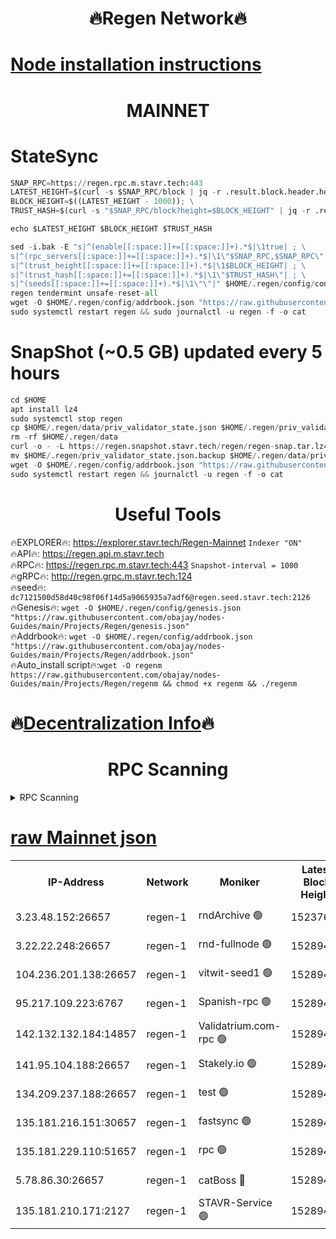<h1 align="center"> 🔥Regen Network🔥</h1>

[Node installation instructions](https://github.com/obajay/nodes-Guides/tree/main/Projects/Regen)
=
<h1 align="center"> MAINNET</h1>

# StateSync
```python
SNAP_RPC=https://regen.rpc.m.stavr.tech:443
LATEST_HEIGHT=$(curl -s $SNAP_RPC/block | jq -r .result.block.header.height); \
BLOCK_HEIGHT=$((LATEST_HEIGHT - 1000)); \
TRUST_HASH=$(curl -s "$SNAP_RPC/block?height=$BLOCK_HEIGHT" | jq -r .result.block_id.hash)

echo $LATEST_HEIGHT $BLOCK_HEIGHT $TRUST_HASH

sed -i.bak -E "s|^(enable[[:space:]]+=[[:space:]]+).*$|\1true| ; \
s|^(rpc_servers[[:space:]]+=[[:space:]]+).*$|\1\"$SNAP_RPC,$SNAP_RPC\"| ; \
s|^(trust_height[[:space:]]+=[[:space:]]+).*$|\1$BLOCK_HEIGHT| ; \
s|^(trust_hash[[:space:]]+=[[:space:]]+).*$|\1\"$TRUST_HASH\"| ; \
s|^(seeds[[:space:]]+=[[:space:]]+).*$|\1\"\"|" $HOME/.regen/config/config.toml
regen tendermint unsafe-reset-all
wget -O $HOME/.regen/config/addrbook.json "https://raw.githubusercontent.com/obajay/nodes-Guides/main/Projects/Regen/addrbook.json"
sudo systemctl restart regen && sudo journalctl -u regen -f -o cat
```
# SnapShot (~0.5 GB) updated every 5 hours
```python
cd $HOME
apt install lz4
sudo systemctl stop regen
cp $HOME/.regen/data/priv_validator_state.json $HOME/.regen/priv_validator_state.json.backup
rm -rf $HOME/.regen/data
curl -o - -L https://regen.snapshot.stavr.tech/regen/regen-snap.tar.lz4 | lz4 -c -d - | tar -x -C $HOME/.regen --strip-components 2
mv $HOME/.regen/priv_validator_state.json.backup $HOME/.regen/data/priv_validator_state.json
wget -O $HOME/.regen/config/addrbook.json "https://raw.githubusercontent.com/obajay/nodes-Guides/main/Projects/Regen/addrbook.json"
sudo systemctl restart regen && journalctl -u regen -f -o cat
```

 <h1 align="center"> Useful Tools</h1>

🔥EXPLORER🔥:     https://explorer.stavr.tech/Regen-Mainnet        `Indexer "ON"` \
🔥API🔥:          https://regen.api.m.stavr.tech \
🔥RPC🔥:          https://regen.rpc.m.stavr.tech:443              `Snapshot-interval = 1000` \
🔥gRPC🔥:         http://regen.grpc.m.stavr.tech:124 \
🔥seed🔥:      `dc7121500d58d40c98f06f14d5a9065935a7adf6@regen.seed.stavr.tech:2126` \
🔥Genesis🔥:   `wget -O $HOME/.regen/config/genesis.json "https://raw.githubusercontent.com/obajay/nodes-Guides/main/Projects/Regen/genesis.json"` \
🔥Addrbook🔥:  `wget -O $HOME/.regen/config/addrbook.json "https://raw.githubusercontent.com/obajay/nodes-Guides/main/Projects/Regen/addrbook.json"` \
🔥Auto_install script🔥:`wget -O regenm https://raw.githubusercontent.com/obajay/nodes-Guides/main/Projects/Regen/regenm && chmod +x regenm && ./regenm`

🔥[Decentralization Info](https://github.com/obajay/StateSync-snapshots/tree/main/Projects/Regen/Decentralization)🔥
=
<h1 align="center"> RPC Scanning</h1>

<details>
<summary>RPC Scanning</summary>

<h2 align="center"> We scan nodes in real time every 4 hours. And we provide the final result of RPC endpoints.
We cannot influence the operation of these nodes in any way. </h2>


```python
If Voting Power is higher than 0 --> then the Node is a validator of the network and may be subject to attack and be a potential threat to the chain.
```
```python
We marked such validators with a red symbol
```

</details>

[raw Mainnet json](https://rpc-check.regenm.stavr.tech/regenm/rpc-regenm-result.json)
=


<table><tr><th>IP-Address</th><th>Network</th><th>Moniker</th><th>Latest Block Height</th><th>Earliest Block Height</th><th>Catching Up</th><th>Tx Index</th><th>Voting Power</th><th>Scan Time</th></tr><tr><td>3.23.48.152:26657</td><td>regen-1</td><td>rndArchive 🟢</td><td>15237637</td><td>1</td><td>False</td><td>on</td><td>0</td><td>2024-03-26T03:52:33.140702653UTC</td></tr><tr><td>3.22.22.248:26657</td><td>regen-1</td><td>rnd-fullnode 🟢</td><td>15289445</td><td>4134001</td><td>False</td><td>on</td><td>0</td><td>2024-03-26T03:52:32.519250583UTC</td></tr><tr><td>104.236.201.138:26657</td><td>regen-1</td><td>vitwit-seed1 🟢</td><td>15289440</td><td>8943001</td><td>False</td><td>on</td><td>0</td><td>2024-03-26T03:52:04.722809246UTC</td></tr><tr><td>95.217.109.223:6767</td><td>regen-1</td><td>Spanish-rpc 🟢</td><td>15289448</td><td>10068001</td><td>False</td><td>on</td><td>0</td><td>2024-03-26T03:52:50.347099633UTC</td></tr><tr><td>142.132.132.184:14857</td><td>regen-1</td><td>Validatrium.com-rpc 🟢</td><td>15289448</td><td>11175001</td><td>False</td><td>on</td><td>0</td><td>2024-03-26T03:52:52.640407424UTC</td></tr><tr><td>141.95.104.188:26657</td><td>regen-1</td><td>Stakely.io 🟢</td><td>15289443</td><td>13442501</td><td>False</td><td>on</td><td>0</td><td>2024-03-26T03:52:23.707559044UTC</td></tr><tr><td>134.209.237.188:26657</td><td>regen-1</td><td>test 🟢</td><td>15289449</td><td>13992001</td><td>False</td><td>on</td><td>0</td><td>2024-03-26T03:52:59.050551017UTC</td></tr><tr><td>135.181.216.151:30657</td><td>regen-1</td><td>fastsync 🟢</td><td>15289446</td><td>14457001</td><td>False</td><td>off</td><td>0</td><td>2024-03-26T03:52:41.868216349UTC</td></tr><tr><td>135.181.229.110:51657</td><td>regen-1</td><td>rpc 🟢</td><td>15289443</td><td>14844001</td><td>False</td><td>on</td><td>0</td><td>2024-03-26T03:52:21.437541216UTC</td></tr><tr><td>5.78.86.30:26657</td><td>regen-1</td><td>catBoss 🔴</td><td>15289451</td><td>15237401</td><td>False</td><td>on</td><td>9054931942</td><td>2024-03-26T03:53:05.999435654UTC</td></tr><tr><td>135.181.210.171:2127</td><td>regen-1</td><td>STAVR-Service 🟢</td><td>15289451</td><td>15289001</td><td>False</td><td>on</td><td>0</td><td>2024-03-26T03:53:10.399540346UTC</td></tr></table>